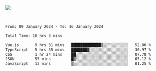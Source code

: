 ![](https://github-widgetbox.vercel.app/api/profile?username=meowkj&data=followers,repositories,stars,commits&theme=nautilus)

  

<br/>  



<!--START_SECTION:waka-->

```txt
From: 09 January 2024 - To: 16 January 2024

Total Time: 18 hrs 3 mins

Vue.js       9 hrs 31 mins   █████████████▒░░░░░░░░░░░   52.80 %
TypeScript   5 hrs 35 mins   ███████▓░░░░░░░░░░░░░░░░░   30.97 %
CSS          1 hr 24 mins    ██░░░░░░░░░░░░░░░░░░░░░░░   07.78 %
JSON         55 mins         █▒░░░░░░░░░░░░░░░░░░░░░░░   05.12 %
JavaScript   13 mins         ▒░░░░░░░░░░░░░░░░░░░░░░░░   01.25 %
```

<!--END_SECTION:waka-->



